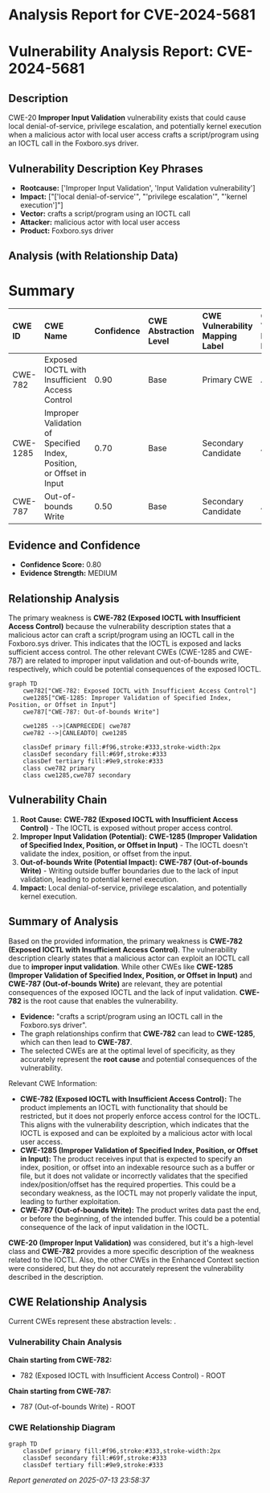 # Analysis Report for CVE-2024-5681

# Vulnerability Analysis Report: CVE-2024-5681

## Description

CWE-20 **Improper Input Validation** vulnerability exists that could cause local denial-of-service, privilege escalation, and potentially kernel execution when a malicious actor with local user access crafts a script/program using an IOCTL call in the Foxboro.sys driver.

## Vulnerability Description Key Phrases

- **Rootcause:** ['Improper Input Validation', 'Input Validation vulnerability']
- **Impact:** ["['local denial-of-service'", "'privilege escalation'", "'kernel execution']"]
- **Vector:** crafts a script/program using an IOCTL call
- **Attacker:** malicious actor with local user access
- **Product:** Foxboro.sys driver

## Analysis (with Relationship Data)

# Summary
| CWE ID  | CWE Name                                                                                                                               | Confidence | CWE Abstraction Level | CWE Vulnerability Mapping Label | CWE-Vulnerability Mapping Notes |
| :-------- | :--------------------------------------------------------------------------------------------------------------------------------------- | :--------- | :---------------------- | :------------------------------ | :------------------------------ |
| CWE-782   | Exposed IOCTL with Insufficient Access Control                                                                                          | 0.90       | Base                    | Primary CWE                     | Allowed                         |
| CWE-1285  | Improper Validation of Specified Index, Position, or Offset in Input                                                                   | 0.70       | Base                    | Secondary Candidate             | Allowed                         |
| CWE-787   | Out-of-bounds Write                                                                                                                      | 0.50       | Base                    | Secondary Candidate             | Allowed                         |

## Evidence and Confidence

*   **Confidence Score:** 0.80
*   **Evidence Strength:** MEDIUM

## Relationship Analysis
The primary weakness is **CWE-782 (Exposed IOCTL with Insufficient Access Control)** because the vulnerability description states that a malicious actor can craft a script/program using an IOCTL call in the Foxboro.sys driver. This indicates that the IOCTL is exposed and lacks sufficient access control. The other relevant CWEs (CWE-1285 and CWE-787) are related to improper input validation and out-of-bounds write, respectively, which could be potential consequences of the exposed IOCTL.

```mermaid
graph TD
    cwe782["CWE-782: Exposed IOCTL with Insufficient Access Control"]
    cwe1285["CWE-1285: Improper Validation of Specified Index, Position, or Offset in Input"]
    cwe787["CWE-787: Out-of-bounds Write"]

    cwe1285 -->|CANPRECEDE| cwe787
    cwe782 -->|CANLEADTO| cwe1285
    
    classDef primary fill:#f96,stroke:#333,stroke-width:2px
    classDef secondary fill:#69f,stroke:#333
    classDef tertiary fill:#9e9,stroke:#333
    class cwe782 primary
    class cwe1285,cwe787 secondary
```

## Vulnerability Chain
1.  **Root Cause:** **CWE-782 (Exposed IOCTL with Insufficient Access Control)** - The IOCTL is exposed without proper access control.
2.  **Improper Input Validation (Potential):** **CWE-1285 (Improper Validation of Specified Index, Position, or Offset in Input)** - The IOCTL doesn't validate the index, position, or offset from the input.
3.  **Out-of-bounds Write (Potential Impact):** **CWE-787 (Out-of-bounds Write)** - Writing outside buffer boundaries due to the lack of input validation, leading to potential kernel execution.
4.  **Impact:** Local denial-of-service, privilege escalation, and potentially kernel execution.

## Summary of Analysis
Based on the provided information, the primary weakness is **CWE-782 (Exposed IOCTL with Insufficient Access Control)**. The vulnerability description clearly states that a malicious actor can exploit an IOCTL call due to **improper input validation**. While other CWEs like **CWE-1285 (Improper Validation of Specified Index, Position, or Offset in Input)** and **CWE-787 (Out-of-bounds Write)** are relevant, they are potential consequences of the exposed IOCTL and the lack of input validation. **CWE-782** is the root cause that enables the vulnerability.

*   **Evidence:** "crafts a script/program using an IOCTL call in the Foxboro.sys driver".
*   The graph relationships confirm that **CWE-782** can lead to **CWE-1285**, which can then lead to **CWE-787**.
*   The selected CWEs are at the optimal level of specificity, as they accurately represent the **root cause** and potential consequences of the vulnerability.

Relevant CWE Information:

*   **CWE-782 (Exposed IOCTL with Insufficient Access Control):** The product implements an IOCTL with functionality that should be restricted, but it does not properly enforce access control for the IOCTL. This aligns with the vulnerability description, which indicates that the IOCTL is exposed and can be exploited by a malicious actor with local user access.
*   **CWE-1285 (Improper Validation of Specified Index, Position, or Offset in Input):** The product receives input that is expected to specify an index, position, or offset into an indexable resource such as a buffer or file, but it does not validate or incorrectly validates that the specified index/position/offset has the required properties. This could be a secondary weakness, as the IOCTL may not properly validate the input, leading to further exploitation.
*   **CWE-787 (Out-of-bounds Write):** The product writes data past the end, or before the beginning, of the intended buffer. This could be a potential consequence of the lack of input validation in the IOCTL.

**CWE-20 (Improper Input Validation)** was considered, but it's a high-level class and **CWE-782** provides a more specific description of the weakness related to the IOCTL. Also, the other CWEs in the Enhanced Context section were considered, but they do not accurately represent the vulnerability described in the description.


## CWE Relationship Analysis

Current CWEs represent these abstraction levels: .


### Vulnerability Chain Analysis

**Chain starting from CWE-782:**
- 782 (Exposed IOCTL with Insufficient Access Control) - ROOT


**Chain starting from CWE-787:**
- 787 (Out-of-bounds Write) - ROOT



### CWE Relationship Diagram

```mermaid
graph TD
    classDef primary fill:#f96,stroke:#333,stroke-width:2px
    classDef secondary fill:#69f,stroke:#333
    classDef tertiary fill:#9e9,stroke:#333
```



*Report generated on 2025-07-13 23:58:37*
